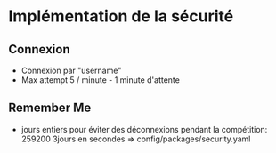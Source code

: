 # Implémentation de la sécurité

## Connexion

- Connexion par "username"
- Max attempt 5 / minute - 1 minute d'attente

## Remember Me

- jours entiers pour éviter des déconnexions pendant la compétition: 259200 3jours en secondes => config/packages/security.yaml